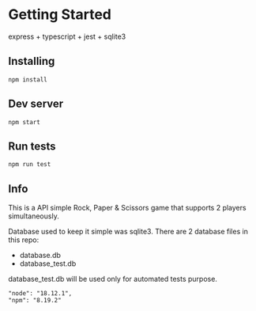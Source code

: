 # Getting Started

express + typescript + jest + sqlite3

## Installing

```
npm install
```

## Dev server

```
npm start
```

## Run tests

```
npm run test
```

## Info

This is a API simple Rock, Paper & Scissors game that supports 2 players simultaneously.

Database used to keep it simple was sqlite3. 
There are 2 database files in this repo:
- database.db
- database_test.db

database_test.db will be used only for automated tests purpose.

```
"node": "18.12.1",
"npm": "8.19.2"
```

